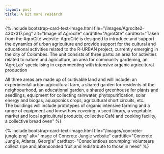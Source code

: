 ```yaml
---
layout: post
title: A bit more research
---
```


{% include bootstrap-card-text-image.html file="/images/Agrocite2-430x317.png" alt="Image of Agrocite" 
cardtitle="AgroCité" 
cardtext="Taken from the AgroCité website: AgroCité is designed to introduce and support the dynamics of urban agriculture and provide support for the cultural and educational activities related to the R-URBAN project, currently emerging in the city of Colombes. 
The unit consists of three parts: an area for activities related to nature and agriculture, an area for community gardening, an ‘AgroLab’ specialising in experimenting with intensive organic agricultural production <br />

All three areas are made up of cultivable land and will include: an experimental urban agricultural farm, a shared garden for residents of the neighbourhood, an educational garden, 
a shared greenhouse for plants and seedlings, equipment for collecting rainwater, phytopurification, solar energy and biogas, aquaponics crops, agricultural short circuits, etc.
<br />
The buildings will include prototypes of organic intensive farming and a range of equipment and know-how covering:
a seed library, a vegetable market and local agricultural products, collective Café and cooking facility, a collective bread oven" 
%}

{% include bootstrap-card-text-image.html file="/images/concrete-jungle.png" alt="Image of Concrete Jungle website" cardtitle="Concrete Jungle, Atlanta, Georgia" cardtext="Conscientious scrumping: volunteers collect ripe and abandonded fruit and redistribute to those in need" %}
